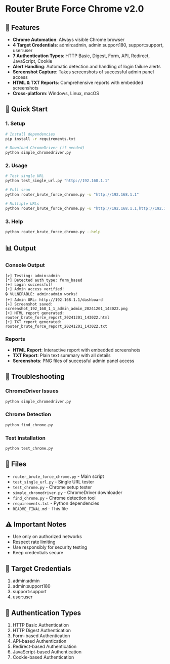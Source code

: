 # Router Brute Force Chrome v2.0

## 🎯 Features
- **Chrome Automation**: Always visible Chrome browser
- **4 Target Credentials**: admin:admin, admin:support180, support:support, user:user
- **7 Authentication Types**: HTTP Basic, Digest, Form, API, Redirect, JavaScript, Cookie
- **Alert Handling**: Automatic detection and handling of login failure alerts
- **Screenshot Capture**: Takes screenshots of successful admin panel access
- **HTML & TXT Reports**: Comprehensive reports with embedded screenshots
- **Cross-platform**: Windows, Linux, macOS

## 🚀 Quick Start

### 1. Setup
```bash
# Install dependencies
pip install -r requirements.txt

# Download ChromeDriver (if needed)
python simple_chromedriver.py
```

### 2. Usage
```bash
# Test single URL
python test_single_url.py "http://192.168.1.1"

# Full scan
python router_brute_force_chrome.py -u "http://192.168.1.1"

# Multiple URLs
python router_brute_force_chrome.py -u "http://192.168.1.1,http://192.168.1.2"
```

### 3. Help
```bash
python router_brute_force_chrome.py --help
```

## 📊 Output

### Console Output
```
[>] Testing: admin:admin
[*] Detected auth type: form_based
[+] Login successful!
[+] Admin access verified!
🔒 VULNERABLE: admin:admin works!
[+] Admin URL: http://192.168.1.1/dashboard
[+] Screenshot saved: screenshot_192_168_1_1_admin_admin_20241201_143022.png
[+] HTML report generated: router_brute_force_report_20241201_143022.html
[+] TXT report generated: router_brute_force_report_20241201_143022.txt
```

### Reports
- **HTML Report**: Interactive report with embedded screenshots
- **TXT Report**: Plain text summary with all details
- **Screenshots**: PNG files of successful admin panel access

## 🔧 Troubleshooting

### ChromeDriver Issues
```bash
python simple_chromedriver.py
```

### Chrome Detection
```bash
python find_chrome.py
```

### Test Installation
```bash
python test_chrome.py
```

## 📁 Files
- `router_brute_force_chrome.py` - Main script
- `test_single_url.py` - Single URL tester
- `test_chrome.py` - Chrome setup tester
- `simple_chromedriver.py` - ChromeDriver downloader
- `find_chrome.py` - Chrome detection tool
- `requirements.txt` - Python dependencies
- `README_FINAL.md` - This file

## ⚠️ Important Notes
- Use only on authorized networks
- Respect rate limiting
- Use responsibly for security testing
- Keep credentials secure

## 🎯 Target Credentials
1. admin:admin
2. admin:support180
3. support:support
4. user:user

## 🔐 Authentication Types
1. HTTP Basic Authentication
2. HTTP Digest Authentication
3. Form-based Authentication
4. API-based Authentication
5. Redirect-based Authentication
6. JavaScript-based Authentication
7. Cookie-based Authentication